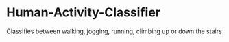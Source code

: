 # Human-Activity-Classifier
Classifies between walking, jogging, running, climbing up or down the stairs
